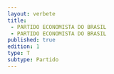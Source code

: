 ```yaml
---
layout: verbete
title:
 - PARTIDO ECONOMISTA DO BRASIL
 - PARTIDO ECONOMISTA DO BRASIL
published: true
edition: 1  
type: T
subtype: Partido
---
```


